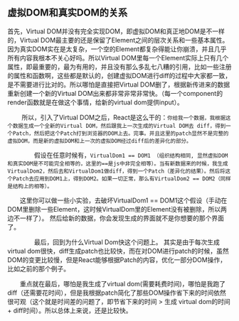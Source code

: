 ## 虚拟DOM和真实DOM的关系

首先，Virtual DOM并没有完全实现DOM，即虚拟DOM和真正地DOM是不一样的，Virtual DOM最主要的还是保留了Element之间的层次关系和一些基本属性。因为真实DOM实在是太复杂，一个空的Element都复杂得能让你崩溃，并且几乎所有内容我根本不关心好吗。所以Virtual DOM里每一个Element实际上只有几个属性，即最重要的，最为有用的，并且没有那么多乱七八糟的引用，比如一些注册的属性和函数啊，这些都是默认的，创建虚拟DOM进行diff的过程中大家都一致，是不需要进行比对的。所以哪怕是直接把Virtual DOM删了，根据新传进来的数据重新创建一个新的Virtual DOM出来都非常非常非常快。（每一个component的render函数就是在做这个事情，给新的virtual dom提供input）。

　　 所以，引入了Virtual DOM之后，React是这么干的：```你给我一个数据，我根据这个数据生成一个全新的Virtual DOM，然后跟我上一次生成的Virtual DOM去 diff，得到一个Patch，然后把这个Patch打到浏览器的DOM上去。完事。并且这里的patch显然不是完整的虚拟DOM，而是新的虚拟DOM和上一次的虚拟DOM经过diff后的差异化的部分。```

　　
　　假设在任意时候有，```VirtualDom1 == DOM1 （组织结构相同, 显然虚拟DOM和真实DOM是不可能完全相等的，这里的==是js中非完全相等）。当有新数据来的时候，我生成VirtualDom2，然后去和VirtualDom1做diff，得到一个Patch（差异化的结果）。然后将这个Patch去应用到DOM1上，得到DOM2。如果一切正常，那么有VirtualDom2 == DOM2（同样是结构上的相等）。```


　　这里你可以做一些小实验，去破坏VirtualDom1 == DOM1这个假设（手动在DOM里删除一些Element，这时候VirtualDom里的Element没有被删除，所以两边不一样了）。
然后给新的数据，你会发现生成的界面就不是你想要的那个界面了。

　　
　　最后，回到为什么Virtual Dom快这个问题上。
其实是由于每次生成virtual dom很快，diff生成patch也比较快，而在对DOM进行patch的时候，虽然DOM的变更比较慢，但是React能够根据Patch的内容，优化一部分DOM操作，比如之前的那个例子。

　　重点就在最后，哪怕是我生成了virtual dom(需要耗费时间)，哪怕是我跑了diff（还需要花时间），但是我根据patch简化了那些DOM操作省下来的时间依然很可观（这个就是时间差的问题了，即节省下来的时间 > 生成 virtual dom的时间 + diff时间）。所以总体上来说，还是比较快。
